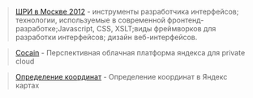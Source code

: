 > [ШРИ в Москве 2012](http://events.yandex.ru/events/shri/msk-2012/?) - инструменты разработчика интерфейсов; технологии, используемые в современной фронтенд-разработке;Javascript, CSS, XSLT;виды фреймворков для разработки интерфейсов;
дизайн веб-интерфейсов.

> [Cocain](https://github.com/cocaine) - Перспективная облачная платформа яндекса для private cloud

> [Определение координат](http://api.yandex.ru/maps/tools/getlonglat/) - Определение координат в Яндекс картах